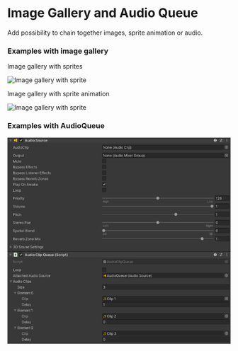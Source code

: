 # Image Gallery and Audio Queue

Add possibility to chain together images, sprite animation or audio.


### Examples with image gallery

Image gallery with sprites

![Image gallery with sprite](Demo/ImageGallery-Image)


Image gallery with sprite animation

![Image gallery with sprite](Demo/ImageGallery-Animation)


### Examples with AudioQueue

![AudioQueue settings](Demo/AudioQueueSettings.png)

